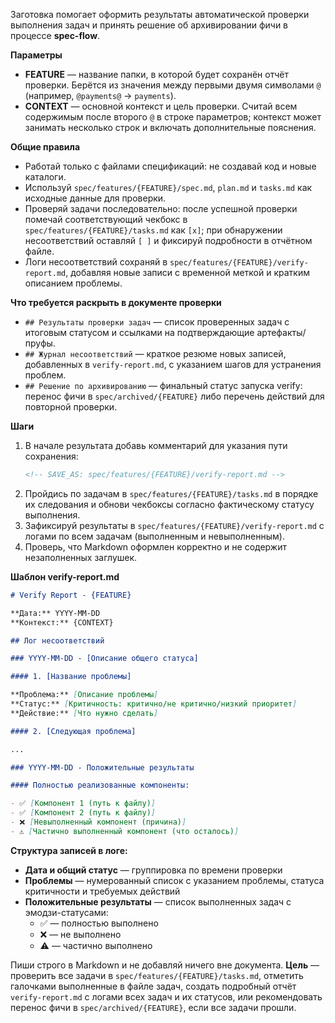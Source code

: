 <!-- spec-flow: проверка задач -->

Заготовка помогает оформить результаты автоматической проверки выполнения задач и принять решение об архивировании фичи в процессе **spec-flow**.

**Параметры**

- **FEATURE** — название папки, в которой будет сохранён отчёт проверки. Берётся из значения между первыми двумя символами `@` (например, `@payments@` → `payments`).
- **CONTEXT** — основной контекст и цель проверки. Считай всем содержимым после второго `@` в строке параметров; контекст может занимать несколько строк и включать дополнительные пояснения.

**Общие правила**

- Работай только с файлами спецификаций: не создавай код и новые каталоги.
- Используй `spec/features/{FEATURE}/spec.md`, `plan.md` и `tasks.md` как исходные данные для проверки.
- Проверяй задачи последовательно: после успешной проверки помечай соответствующий чекбокс в `spec/features/{FEATURE}/tasks.md` как `[x]`; при обнаружении несоответствий оставляй `[ ]` и фиксируй подробности в отчётном файле.
- Логи несоответствий сохраняй в `spec/features/{FEATURE}/verify-report.md`, добавляя новые записи с временной меткой и кратким описанием проблемы.

**Что требуется раскрыть в документе проверки**

- `## Результаты проверки задач` — список проверенных задач с итоговым статусом и ссылками на подтверждающие артефакты/пруфы.
- `## Журнал несоответствий` — краткое резюме новых записей, добавленных в `verify-report.md`, с указанием шагов для устранения проблем.
- `## Решение по архивированию` — финальный статус запуска verify: перенос фичи в `spec/archived/{FEATURE}` либо перечень действий для повторной проверки.

**Шаги**

1. В начале результата добавь комментарий для указания пути сохранения:
   ```md
   <!-- SAVE_AS: spec/features/{FEATURE}/verify-report.md -->
   ```
2. Пройдись по задачам в `spec/features/{FEATURE}/tasks.md` в порядке их следования и обнови чекбоксы согласно фактическому статусу выполнения.
3. Зафиксируй результаты в `spec/features/{FEATURE}/verify-report.md` с логами по всем задачам (выполненным и невыполненным).
4. Проверь, что Markdown оформлен корректно и не содержит незаполненных заглушек.

**Шаблон verify-report.md**

```md
# Verify Report - {FEATURE}

**Дата:** YYYY-MM-DD  
**Контекст:** {CONTEXT}

## Лог несоответствий

### YYYY-MM-DD - [Описание общего статуса]

#### 1. [Название проблемы]

**Проблема:** [Описание проблемы]  
**Статус:** [Критичность: критично/не критично/низкий приоритет]  
**Действие:** [Что нужно сделать]

#### 2. [Следующая проблема]

...

### YYYY-MM-DD - Положительные результаты

#### Полностью реализованные компоненты:

- ✅ [Компонент 1 (путь к файлу)]
- ✅ [Компонент 2 (путь к файлу)]
- ❌ [Невыполненный компонент (причина)]
- ⚠️ [Частично выполненный компонент (что осталось)]
```

**Структура записей в логе:**

- **Дата и общий статус** — группировка по времени проверки
- **Проблемы** — нумерованный список с указанием проблемы, статуса критичности и требуемых действий
- **Положительные результаты** — список выполненных задач с эмодзи-статусами:
  - ✅ — полностью выполнено
  - ❌ — не выполнено
  - ⚠️ — частично выполнено

Пиши строго в Markdown и не добавляй ничего вне документа. **Цель** — проверить все задачи в `spec/features/{FEATURE}/tasks.md`, отметить галочками выполненные в файле задач, создать подробный отчёт `verify-report.md` с логами всех задач и их статусов, или рекомендовать перенос фичи в `spec/archived/{FEATURE}`, если все задачи прошли.
